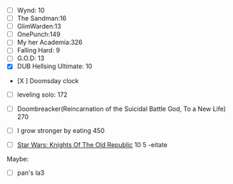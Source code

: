 - [ ] Wynd: 10
- [ ] The Sandman:16
- [ ] GlimWarden:13
- [ ] OnePunch:149
- [ ] My her Academia:326
- [ ] Falling Hard: 9
- [ ] G.O.D: 13
- [x] DUB Hellsing Ultimate: 10
- [X ] Doomsday clock
- [ ] leveling solo: 172
- [ ] Doombreacker(Reincarnation of the Suicidal Battle God, To a New Life) 270
- [ ] I grow stronger by eating 450
- [ ] [Star Wars: Knights Of The Old Republic](https://readcomiconline.li/Comic/Star-Wars-Knights-Of-The-Old-Republic) 10
5
-eitate




Maybe:
 - [ ] pan's la3

<!--stackedit_data:
eyJoaXN0b3J5IjpbNjQ0NjEwMjY4LDE1MTkwNzQ4MzMsLTE3OT
k4MjgwNzQsNDY3OTg3Nzc0LC04MjM3MDk3ODgsNjM5MDY2Mzcs
LTIwNDM2Nzg2NjRdfQ==
-->